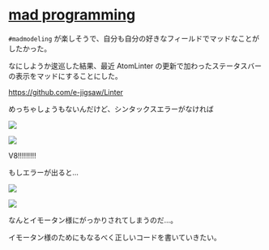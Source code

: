 # [mad programming](/2015/07/06/mad-programming.html)

`#madmodeling` が楽しそうで、自分も自分の好きなフィールドでマッドなことがしたかった。

なにしようか逡巡した結果、最近 AtomLinter の更新で加わったステータスバーの表示をマッドにすることにした。

https://github.com/e-jigsaw/Linter

めっちゃしょうもないんだけど、シンタックスエラーがなければ

![](https://cloud.githubusercontent.com/assets/557961/8523979/4b33ce4c-2433-11e5-9ad6-1252c275de07.png)

![](https://cloud.githubusercontent.com/assets/557961/8524066/bd914668-2433-11e5-9990-2f7f7aba49f6.jpg)

V8!!!!!!!!!

もしエラーが出ると...

![](https://cloud.githubusercontent.com/assets/557961/8523994/59ba7196-2433-11e5-858b-986d1d5d1d1b.png)

![](https://cloud.githubusercontent.com/assets/557961/8524019/6251ae82-2433-11e5-885f-c571a3ccdae1.jpg)

なんとイモータン様にがっかりされてしまうのだ...。

イモータン様のためにもなるべく正しいコードを書いていきたい。
